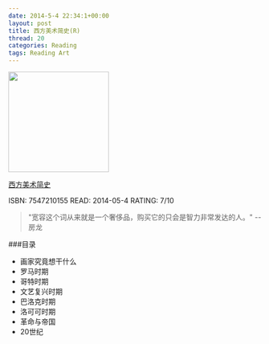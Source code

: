 ```yaml
---
date: 2014-5-4 22:34:1+00:00
layout: post
title: 西方美术简史(R)
thread: 20
categories: Reading
tags: Reading Art
---
```


<img src="http://ec4.images-amazon.com/images/I/51KanBTQvVL._SL500_AA300_.jpg" width="200" />

[西方美术简史](http://www.amazon.cn/%E8%A5%BF%E6%96%B9%E7%BE%8E%E6%9C%AF%E7%AE%80%E5%8F%B2-%E4%BA%A8%E5%BE%B7%E9%87%8C%E5%85%8B%E2%80%A2%E5%A8%81%E5%BB%89%E2%80%A2%E6%88%BF%E9%BE%99/dp/B007RTCCDU/ref=sr_1_1?ie=UTF8&qid=1398473844&sr=8-1&keywords=%E8%A5%BF%E6%96%B9%E7%BE%8E%E6%9C%AF%E7%AE%80%E5%8F%B2)


ISBN: 7547210155 READ: 2014-05-4 RATING: 7/10

> "宽容这个词从来就是一个奢侈品，购买它的只会是智力非常发达的人。" -- 房龙

###目录

- 画家究竟想干什么
- 罗马时期
- 哥特时期
- 文艺复兴时期
- 巴洛克时期
- 洛可可时期
- 革命与帝国
- 20世纪
